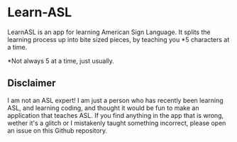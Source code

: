 # Learn-ASL
LearnASL is an app for learning American Sign Language. It splits the learning process up into bite sized pieces, by teaching you *5 characters at a time.

*Not always 5 at a time, just usually.

## Disclaimer
I am not an ASL expert! I am just a person who has recently been learning ASL, and learning coding, and thought it would be fun to make an application that teaches ASL.
If you find anything in the app that is wrong, wether it's a glitch or I mistakenly taught something incorrect, please open an issue on this Github repository.